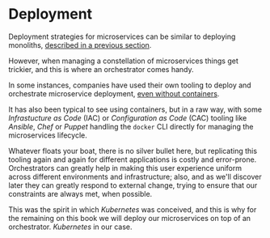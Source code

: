 # Deployment

Deployment strategies for microservices can be similar to deploying
monoliths, [described in a previous section](/monolith/deployment.md).

However, when managing a constellation of microservices things get
trickier, and this is where an orchestrator comes handy.

In some instances, companies have used their own tooling to deploy and
orchestrate microservice deployment, [even without
containers](https://thenewstack.io/how-weatherbug-uses-microservices-without-containers/).

It has also been typical to see using containers, but in a raw way,
with some *Infrastucture as Code* (IAC) or *Configuration as Code*
(CAC) tooling like *Ansible*, *Chef* or *Puppet* handling the `docker`
CLI directly for managing the microservices lifecycle.

Whatever floats your boat, there is no silver bullet here, but
replicating this tooling again and again for different applications is
costly and error-prone. Orchestrators can greatly help in making this
user experience uniform across different environments and
infrastructure; also, and as we'll discover later they can greatly
respond to external change, trying to ensure that our constraints are
always met, when possible.

This was the spirit in which *Kubernetes* was conceived, and this is
why for the remaining on this book we will deploy our microservices on
top of an orchestrator. *Kubernetes* in our case.
